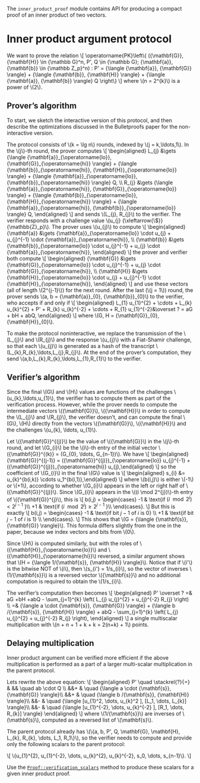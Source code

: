 The `inner_product_proof` module contains API for producing a compact proof of an inner product of two vectors.

Inner product argument protocol
===============================

We want to prove the relation
\\[
\operatorname{PK}\left\\{
  ({\mathbf{G}}, {\mathbf{H}} \in {\mathbb G}^n, P', Q \in {\mathbb G}; {\mathbf{a}}, {\mathbf{b}} \in {\mathbb Z\_p}^n)
  : P' = {\langle {\mathbf{a}}, {\mathbf{G}} \rangle} + {\langle {\mathbf{b}}, {\mathbf{H}} \rangle} + {\langle {\mathbf{a}}, {\mathbf{b}} \rangle} Q
\right\\}
\\] where \\(n = 2^{k}\\) is a power of \\(2\\).

Prover’s algorithm
------------------

To start, we sketch the
interactive version of this protocol, and then describe the
optimizations discussed in the Bulletproofs paper for the
non-interactive version.

The protocol consists of \\(k = \lg n\\) rounds, indexed by
\\(j = k,\ldots,1\\). In the \\(j\\)-th round, the prover computes
\\[
\begin{aligned}
  L\_{j} &\gets {\langle {\mathbf{a}}\_{\operatorname{lo}}, {\mathbf{G}}\_{\operatorname{hi}} \rangle} + {\langle {\mathbf{b}}\_{\operatorname{hi}}, {\mathbf{H}}\_{\operatorname{lo}} \rangle} + {\langle {\mathbf{a}}\_{\operatorname{lo}}, {\mathbf{b}}\_{\operatorname{hi}} \rangle} Q, \\\\
  R\_{j} &\gets {\langle {\mathbf{a}}\_{\operatorname{hi}}, {\mathbf{G}}\_{\operatorname{lo}} \rangle} + {\langle {\mathbf{b}}\_{\operatorname{lo}}, {\mathbf{H}}\_{\operatorname{hi}} \rangle} + {\langle {\mathbf{a}}\_{\operatorname{hi}}, {\mathbf{b}}\_{\operatorname{lo}} \rangle} Q,
\end{aligned}
\\]
and sends \\(L\_{j}, R\_{j}\\) to the verifier. The verifier responds with a
challenge value \\(u\_{j} {\xleftarrow{\\$}}{\mathbb{Z}\_p}\\). The prover uses
\\(u\_{j}\\) to compute
\\[
\begin{aligned}
  {\mathbf{a}} &\gets {\mathbf{a}}\_{\operatorname{lo}} \cdot u\_{j} + u\_{j}^{-1} \cdot {\mathbf{a}}\_{\operatorname{hi}}, \\\\
  {\mathbf{b}} &\gets {\mathbf{b}}\_{\operatorname{lo}} \cdot u\_{j}^{-1} + u\_{j} \cdot {\mathbf{a}}\_{\operatorname{hi}},
\end{aligned}
\\]
the prover and verifier both compute
\\[
\begin{aligned}
  {\mathbf{G}} &\gets {\mathbf{G}}\_{\operatorname{lo}} \cdot u\_{j}^{-1} + u\_{j} \cdot {\mathbf{G}}\_{\operatorname{hi}}, \\\\
  {\mathbf{H}} &\gets {\mathbf{H}}\_{\operatorname{lo}} \cdot u\_{j} + u\_{j}^{-1} \cdot {\mathbf{H}}\_{\operatorname{hi}},
\end{aligned}
\\]
and use these vectors (all of length \\(2^{j-1}\\)) for the next round.
After the last (\\(j = 1\\)) round, the prover sends
\\(a, b = {\mathbf{a}}\_{0}, {\mathbf{b}}\_{0}\\) to the verifier, who accepts
if and only if
\\[
\begin{aligned}
L\_{1} u\_{1}^{2} + \cdots + L\_{k} u\_{k}^{2} + P' + R\_{k} u\_{k}^{-2} + \cdots + R\_{1} u\_{1}^{-2}&\overset ? = aG + bH + abQ,
\end{aligned}
\\]
where \\(G, H = {\mathbf{G}}\_{0}, {\mathbf{H}}\_{0}\\).

To make the protocol noninteractive, we replace the transmission of the
\\(L\_{j}\\) and \\(R\_{j}\\) and the response \\(u\_{j}\\) with a Fiat-Shamir
challenge, so that each \\(u\_{j}\\) is generated as a hash of the transcript
\\(L\_{k},R\_{k},\ldots,L\_{j},R\_{j}\\). At the end of the prover’s
computation, they send \\(a,b,L\_{k},R\_{k},\ldots,L\_{1},R\_{1}\\) to the
verifier.

Verifier’s algorithm
--------------------

Since the final \\(G\\) and \\(H\\) values are functions of the challenges
\\(u\_{k},\ldots,u\_{1}\\), the verifier has to compute them as part of the
verification process. However, while the prover needs to compute the
intermediate vectors \\({\mathbf{G}}\\), \\({\mathbf{H}}\\) in order to compute
the \\(L\_{j}\\) and \\(R\_{j}\\), the verifier doesn’t, and can compute the final
\\(G\\), \\(H\\) directly from the vectors \\({\mathbf{G}}\\), \\({\mathbf{H}}\\) and
the challenges \\(u\_{k}, \ldots, u\_{1}\\).

Let \\({\mathbf{G}}^{(j)}\\) be the value of \\({\mathbf{G}}\\) in the \\(j\\)-th
round, and let \\(G\_{i}\\) be the \\(i\\)-th entry of the initial vector
\\({\mathbf{G}}^{(k)} =
(G\_{0}, \ldots, G\_{n-1})\\). We have \\[
\begin{aligned}
  {\mathbf{G}}^{(j-1)} = ({\mathbf{G}}^{(j)})\_{\operatorname{lo}} u\_{j}^{-1} + ({\mathbf{G}}^{(j)})\_{\operatorname{hi}} u\_{j},\end{aligned}
\\]
so the coefficient of \\(G\_{i}\\) in the final \\(G\\) value is
\\[
\begin{aligned}
  s\_{i} &= u\_{k}^{b(i,k)} \cdots u\_1^{b(i,1)},\end{aligned}
\\] where
\\(b(i,j)\\) is either \\(-1\\) or \\(+1\\), according to whether \\(G\_{i}\\) appears in
the left or right half of \\({\mathbf{G}}^{(j)}\\). Since \\(G\_{i}\\) appears in
the \\((i \mod 2^{j})\\)-th entry of \\({\mathbf{G}}^{j}\\), this is
\\[
  b(i,j) =
           \begin{cases}
             -1 & \text{if $(i \mod 2^{j})  <  2^{j-1}$ }\\\\
             +1 & \text{if $(i \mod 2^{j}) \ge 2^{j-1}$ }\\\\
           \end{cases}.
\\]
But this is exactly
\\[
  b(i,j) =
           \begin{cases}
             -1 & \text{if bit $j-1$ of $i$ is 0} \\\\
             +1 & \text{if bit $j-1$ of $i$ is 1} \\\\
           \end{cases}.
\\]
This shows that
\\(G = {\langle {\mathbf{s}}, {\mathbf{G}} \rangle}\\). This formula differs
slightly from the one in the paper, because we index vectors and bits
from \\(0\\).

Since \\(H\\) is computed similarly, but with the roles of
\\({\mathbf{H}}\_{\operatorname{lo}}\\) and
\\({\mathbf{H}}\_{\operatorname{hi}}\\) reversed, a similar argument shows
that \\(H = {\langle 1/{\mathbf{s}}, {\mathbf{H}} \rangle}\\).
Notice that
if \\(i'\\) is the bitwise NOT of \\(i\\), then \\(s\_{i'} =
1/s\_{i}\\), so the vector of inverses \\(1/{\mathbf{s}}\\) is a reversed
vector \\({\mathbf{s}}\\) and no additional computation is required to
obtain the \\(1/s\_{i}\\).

The verifier’s computation then becomes
\\[
\begin{aligned}
P' \overset ? =& aG +bH +abQ - \sum\_{j=1}^{k} \left( L\_{j} u\_{j}^{2} + u\_{j}^{-2} R\_{j} \right) \\\\
=& {\langle a \cdot {\mathbf{s}}, {\mathbf{G}} \rangle} + {\langle b /{\mathbf{s}}, {\mathbf{H}} \rangle} + abQ - \sum\_{j=1}^{k} \left( L\_{j} u\_{j}^{2} + u\_{j}^{-2} R\_{j} \right),
\end{aligned}
\\]
a single multiscalar multiplication with
\\(n + n + 1 + k + k = 2(n+k) + 1\\) points.

Delaying multiplication
-----------------------

Inner product argument can be verified more efficient if the above multiplication
is performed as a part of a larger multi-scalar multiplication in the parent protocol.

Lets rewrite the above equation:
\\[
\begin{aligned}
P' \quad \stackrel{?}{=} & && \quad ab      \cdot Q \\\\
                      &&+ & \quad {\langle a \cdot {\mathbf{s}}, {\mathbf{G}} \rangle}\\\\
                      &&+ & \quad {\langle b /{\mathbf{s}}, {\mathbf{H}} \rangle}\\\\
                      &&\- & \quad {\langle [u\_{1}^2,    \dots, u\_{k}^2    ], [L_1, \dots, L_{k}] \rangle}\\\\
                      &&\- & \quad {\langle [u\_{1}^{-2}, \dots, u\_{k}^{-2} ], [R_1, \dots, R_{k}] \rangle}
\end{aligned}
\\] where \\(1/{\mathbf{s}}\\) are inverses of \\(\mathbf{s}\\), computed as a reversed list of \\(\mathbf{s}\\).

The parent protocol already has \\(\\{a, b, P', Q, \mathbf{G}, \mathbf{H}, L\_{k}, R\_{k}, \\dots, L\_1, R\_1\\}\\),
so the verifier needs to compute and provide only the following scalars to the parent protocol:

\\[
  \\{u\_{1}^{2}, u\_{1}^{-2}, \dots, u\_{k}^{2}, u\_{k}^{-2}, s_0, \dots, s_{n-1}\\}.
\\]

Use the [`Proof::verification_scalars`] method to produce these scalars for a given inner product proof.

[`Proof::verification_scalars`]: struct.Proof.html#method.verification_scalars
